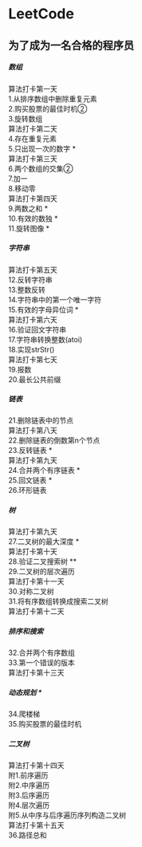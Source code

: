# LeetCode
## 为了成为一名合格的程序员
##### 数组
算法打卡第一天<br/>
1.从排序数组中删除重复元素<br/>
2.购买股票的最佳时机②<br/>
3.旋转数组<br/>
算法打卡第二天<br/>
4.存在重复元素<br/>
5.只出现一次的数字 *<br/>
算法打卡第三天<br/>
6.两个数组的交集②<br/>
7.加一<br/>
8.移动零<br/>
算法打卡第四天<br/>
9.两数之和 *<br/>
10.有效的数独 *<br/>
11.旋转图像 *<br/>
##### 字符串
算法打卡第五天<br/>
12.反转字符串<br/>
13.整数反转<br/>
14.字符串中的第一个唯一字符<br/>
15.有效的字母异位词 *<br/>
算法打卡第六天<br/>
16.验证回文字符串<br/>
17.字符串转换整数(atoi)<br/>
18.实现strStr()<br/>
算法打卡第七天<br/>
19.报数<br/>
20.最长公共前缀<br/>
##### 链表
21.删除链表中的节点<br/>
算法打卡第八天<br/>
22.删除链表的倒数第n个节点<br/>
23.反转链表 *<br/>
算法打卡第九天<br/>
24.合并两个有序链表 *<br/>
25.回文链表 *<br/>
26.环形链表<br/>
##### 树
算法打卡第九天<br/>
27.二叉树的最大深度 *<br/>
算法打卡第十天<br/>
28.验证二叉搜索树 **<br/>
29.二叉树的层次遍历<br/>
算法打卡第十一天<br/>
30.对称二叉树<br/>
31.将有序数组转换成搜索二叉树<br/>
算法打卡第十二天<br/>
##### 排序和搜索
32.合并两个有序数组<br/>
33.第一个错误的版本<br/>
算法打卡第十三天<br/>
##### 动态规划 *
34.爬楼梯<br/>
35.购买股票的最佳时机<br/>
##### 二叉树
算法打卡第十四天<br/>
附1.前序遍历<br/>
附2.中序遍历<br/>
附3.后序遍历<br/>
附4.层次遍历<br/>
附5.从中序与后序遍历序列构造二叉树<br/>
算法打卡第十五天<br/>
36.路径总和<br/>